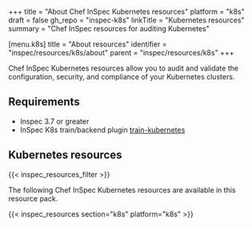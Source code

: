 +++
title = "About Chef InSpec Kubernetes resources"
platform = "k8s"
draft = false
gh_repo = "inspec-k8s"
linkTitle = "Kubernetes resources"
summary = "Chef InSpec resources for auditing Kubernetes"

[menu.k8s]
title = "About resources"
identifier = "inspec/resources/k8s/about"
parent = "inspec/resources/k8s"
+++

Chef InSpec Kubernetes resources allow you to audit and validate the configuration, security, and compliance of your Kubernetes clusters.

## Requirements

- Inspec 3.7 or greater
- InSpec K8s train/backend plugin [train-kubernetes](https://github.com/inspec/train-kubernetes)

## Kubernetes resources

{{< inspec_resources_filter >}}

The following Chef InSpec Kubernetes resources are available in this resource pack.

{{< inspec_resources section="k8s" platform="k8s" >}}
